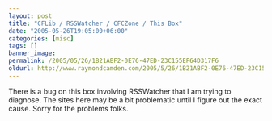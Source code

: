 ```yaml
---
layout: post
title: "CFLib / RSSWatcher / CFCZone / This Box"
date: "2005-05-26T19:05:00+06:00"
categories: [misc]
tags: []
banner_image: 
permalink: /2005/05/26/1B21ABF2-0E76-47ED-23C155EF64D317F6
oldurl: http://www.raymondcamden.com/2005/5/26/1B21ABF2-0E76-47ED-23C155EF64D317F6
---
```


There is a bug on this box involving RSSWatcher that I am trying to diagnose. The sites here may be a bit problematic until I figure out the exact cause. Sorry for the problems folks.